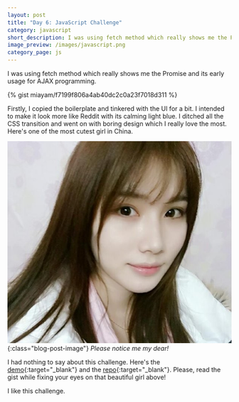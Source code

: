 ```yaml
---
layout: post
title: "Day 6: JavaScript Challenge"
category: javascript
short_description: I was using fetch method which really shows me the Promise and its early usage for AJAX programming.
image_preview: /images/javascript.png
category_page: js
---
```


I was using fetch method which really shows me the Promise and its early usage for AJAX
programming.

{% gist miayam/f7199f806a4ab40dc2c0a23f7018d311 %}

Firstly, I copied the boilerplate and tinkered with the UI for a bit. I intended to make it look more
like Reddit with its calming light blue. I ditched all the CSS transition and went on with boring
design which I really love the most. Here's one of the most cutest girl in China.

![she is also cute](/images/chen.jpg){:class="blog-post-image"}
<em class="description">Please notice me my dear!</em>

I had nothing to say about this challenge. Here's the [demo](/demo_day6){:target="_blank"} and
the [repo](https://github.com/miayam/js30){:target="_blank"}. Please, read the gist while fixing
your eyes on that beautiful girl above!

I like this challenge.

